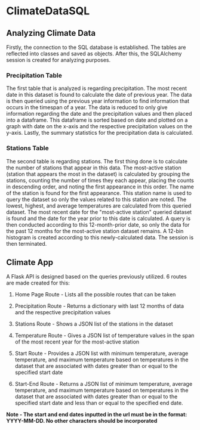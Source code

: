 # ClimateDataSQL


## Analyzing Climate Data 

Firstly, the connection to the SQL database is established. The tables are reflected into classes and saved as objects. After this, the SQLAlchemy session is created for analyzing purposes. 


### Precipitation Table

The first table that is analyzed is regarding precipitation. The most recent date in this dataset is found to calculate the date of previous year. The data is then queried using the previous year information to find information that occurs in the timespan of a year. The data is reduced to only give information regarding the date and the precipitation values and then placed into a dataframe. This dataframe is sorted based on date and plotted on a graph with date on the x-axis and the respective precipitation values on the y-axis. Lastly, the summary statistics for the precipitation data is calculated. 


### Stations Table

The second table is regarding stations. The first thing done is to calculate the number of stations that appear in this data. The most-active station (station that appears the most in the dataset) is calculated by grouping the stations, counting the number of times they each appear, placing the counts in descending order, and noting the first appearance in this order. The name of the station is found for the first appearance. This station name is used to query the dataset so only the values related to this station are noted. The lowest, highest, and average temperatures are calculated from this queried dataset. The most recent date for the "most-active station" queried dataset is found and the date for the year prior to this date is calculated. A query is then conducted according to this 12-month-prior date, so only the data for the past 12 months for the most-active station dataset remains. A 12-bin histogram is created according to this newly-calculated data. The session is then terminated. 


## Climate App


A Flask API is designed based on the queries previously utilized. 6 routes are made created for this:

1. Home Page Route - Lists all the possible routes that can be taken 

2. Precipitation Route - Returns a dictionary with last 12 months of data and the respective precipitation values

3. Stations Route - Shows a JSON list of the stations in the dataset

4. Temperature Route - Gives a JSON list of temperature values in the span of the most recent year for the most-active station

5. Start Route - Provides a JSON list with minimum temperature, average temperature, and maximum temperature based on temperatures in the dataset that are associated with dates greater than or equal to the specified start date 

6. Start-End Route - Returns a JSON list of minimum temperature, average temperature, and maximum temperature based on temperatures in the dataset that are associated with dates greater than or equal to the specified start date and less than or equal to the specified end date.


**Note - The start and end dates inputted in the url must be in the format: YYYY-MM-DD. No other characters should be incorporated**
